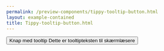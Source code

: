 ```yaml
--- 
permalink: /preview-components/tippy-tooltip-button.html
layout: example-contained 
title: Tippy-tooltip-button.html
---
```

<div class="container py-8">
    <button class="button button-primary js-tippy"
        data-tippy-content="Dette er et tooltip">
        Knap med tooltip
        <span class="sr-only">Dette er tooltipteksten til
            skærmlæsere</span>
    </button>
</div>